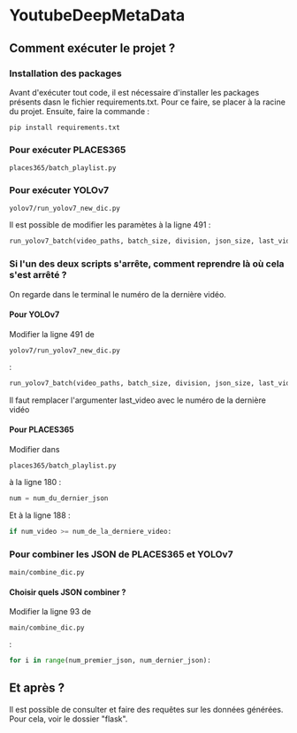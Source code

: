 # YoutubeDeepMetaData

## Comment exécuter le projet ?

### Installation des packages

Avant d'exécuter tout code, il est nécessaire d'installer les packages présents dasn le fichier requirements.txt.
Pour ce faire, se placer à la racine du projet. Ensuite, faire la commande :

```shell
pip install requirements.txt
```

### Pour exécuter PLACES365
```shell
places365/batch_playlist.py
```

### Pour exécuter YOLOv7
```shell
yolov7/run_yolov7_new_dic.py  
```
Il est possible de modifier les paramètes à la ligne 491 :
```python
run_yolov7_batch(video_paths, batch_size, division, json_size, last_video)
```

### Si l'un des deux scripts s'arrête, comment reprendre là où cela s'est arrêté ?
On regarde dans le terminal le numéro de la dernière vidéo.
#### Pour YOLOv7
Modifier la ligne 491 de 
```shell
yolov7/run_yolov7_new_dic.py  
```
: 
```python
run_yolov7_batch(video_paths, batch_size, division, json_size, last_video) 
```
Il faut remplacer l'argumenter last_video avec le numéro de la dernière vidéo
#### Pour PLACES365
Modifier dans 
```shell
places365/batch_playlist.py
```
à la ligne 180 :
```python
num = num_du_dernier_json 
```  
Et à la ligne 188 :
```python
if num_video >= num_de_la_derniere_video:
```  


### Pour combiner les JSON de PLACES365 et YOLOv7
```shell
main/combine_dic.py  
```
#### Choisir quels JSON combiner ?
Modifier la ligne 93 de 
```shell
main/combine_dic.py  
```
: 
```python
for i in range(num_premier_json, num_dernier_json):
```
## Et après ?

Il est possible de consulter et faire des requêtes sur les données générées. Pour cela, voir le dossier "flask".
